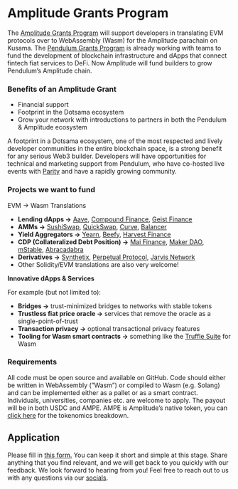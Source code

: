 # Amplitude Grants Program

The [Amplitude Grants Program](https://pendulumchain.org/ecosystem-grants/amplitude/requirements) will support developers in translating EVM protocols over to WebAssembly (Wasm) for the Amplitude parachain on Kusama. The [Pendulum Grants Program](https://medium.com/pendulum-chain/pendulum-launches-ecosystem-grant-program-c193237305ce) is already working with teams to fund the development of blockchain infrastructure and dApps that connect fintech fiat services to DeFi. Now Amplitude will fund builders to grow Pendulum’s Amplitude chain.

### **Benefits of an Amplitude Grant** <a href="#9461" id="9461"></a>

* Financial support
* Footprint in the Dotsama ecosystem
* Grow your network with introductions to partners in both the Pendulum & Amplitude ecosystem

A footprint in a Dotsama ecosystem, one of the most respected and lively developer communities in the entire blockchain space, is a strong benefit for any serious Web3 builder. Developers will have opportunities for technical and marketing support from Pendulum, who have co-hosted live events with [Parity](https://www.parity.io/) and have a rapidly growing community.

### **Projects we want to fund** <a href="#80d2" id="80d2"></a>

EVM → Wasm Translations

* **Lending dApps →** [Aave](https://aave.com/), [Compound Finance](https://compound.finance/), [Geist Finance](https://geist.finance/markets)
* **AMMs →** [SushiSwap](https://sushi.com/), [QuickSwap](https://quickswap.exchange/#/), [Curve](https://www.curve.com/), [Balancer](https://balancer.fi/)
* **Yield Aggregators →** [Yearn](https://yearn.finance/#/portfolio), [Beefy](https://beefy.com/), [Harvest Finance](https://harvest.finance/)
* **CDP (Collateralized Debt Position) →** [Mai Finance](https://www.mai.finance/), [Maker DAO](https://makerdao.com/en/), [mStable](https://mstable.org/), [Abracadabra](https://abracadabra.money/)
* **Derivatives →** [Synthetix](https://synthetix.io/), [Perpetual Protocol](https://perp.com/), [Jarvis Network](https://jarvis.network/)
* Other Solidity/EVM translations are also very welcome!

**Innovative dApps & Services**

For example (but not limited to):

* **Bridges →** trust-minimized bridges to networks with stable tokens
* **Trustless fiat price oracle →** services that remove the oracle as a single-point-of-trust
* **Transaction privacy →** optional transactional privacy features
* **Tooling for Wasm smart contracts →** something like the [Truffle Suite](https://trufflesuite.com/) for Wasm

### **Requirements** <a href="#4a2f" id="4a2f"></a>

All code must be open source and available on GitHub. Code should either be written in WebAssembly (”Wasm”) or compiled to Wasm (e.g. Solang) and can be implemented either as a pallet or as a smart contract. Individuals, universities, companies etc. are welcome to apply. The payout will be in both USDC and AMPE. AMPE is Amplitude’s native token, you can [click here](https://medium.com/pendulum-chain/amplitude-ampe-tokenomics-2063d3bafde0) for the tokenomics breakdown.

## Application <a href="#caef" id="caef"></a>

Please fill in [this form.](https://pendulumchain.org/ecosystem-grants/amplitude/requirements#apply-now) You can keep it short and simple at this stage. Share anything that you find relevant, and we will get back to you quickly with our feedback. We look forward to hearing from you! Feel free to reach out to us with any questions via our [socials](https://linktr.ee/Pendulum\_Chain).
